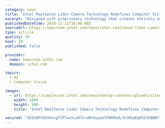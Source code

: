 ```yaml
---
category: news
title: "Intel RealSense Lidar Camera Technology Redefines Computer Vision"
excerpt: "Designed with proprietary technology that creates entirely new ways to incorporate lidar into smart devices to perceive the world in 3D, the L515 provides high-quality performance and millimeter accuracy to products that require vision capabilities."
publishedDateTime: 2019-12-11T16:06:00Z
sourceUrl: https://newsroom.intel.com/news/intel-realsense-lidar-camera-technology-redefines-computer-vision/
type: article
quality: 39
heat: 39
published: false

provider:
  name: newsroom.intel.com
  domain: intel.com

topics:
  - AI
  - Computer Vision

images:
  - url: https://simplecore.intel.com/newsroom/wp-content/uploads/sites/11/2019/12/realsense-2x1.jpg
    width: 1000
    height: 500
    title: "Intel RealSense Lidar Camera Technology Redefines Computer Vision"

secured: "263V8PYA5Y6xvgfJPlwzXiuR7c+aMt9vyuetFBKModLrbJRhqKqH55tEN0BYf7AoPzbbV3KnjTw2p0UhsfGQJ+iZY9omb5EpxvCttaxERlOMgtnjh9+ON+fH3b4TFBe5WMU7gfD+P7nTvMn+a3Y6plfTsr3EmWyJGWIAv+r8Fd9WWN3TYX01BNE2z96yVhXrUI2lZdgentHGVKcw3Styan7CK7ry8sAOiMRUFEUB49NSwSgyLVUSyp3z0ABCv0KkRDsX4buqzt2OUWlXwOvOmA==;n+nlezPdIhHaEr8+Cw7SIQ=="
---
```


